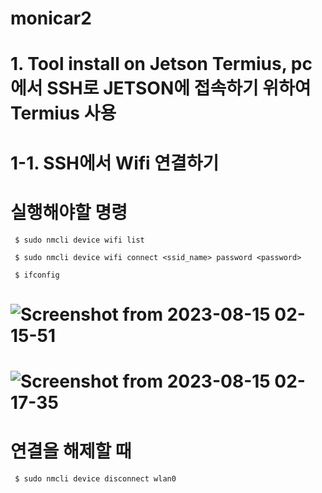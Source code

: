 # monicar2
# 1. Tool install on Jetson Termius, pc에서 SSH로 JETSON에 접속하기 위하여 Termius 사용
# 1-1. SSH에서 Wifi 연결하기
# 실행해야할 명령

     $ sudo nmcli device wifi list
  
     $ sudo nmcli device wifi connect <ssid_name> password <password>
  
     $ ifconfig
      
   # ![Screenshot from 2023-08-15 02-15-51](https://github.com/jetsonmom/monicar2/assets/92077615/4bc0e901-ba66-4f0d-997f-11cd364a5d19)
# ![Screenshot from 2023-08-15 02-17-35](https://github.com/jetsonmom/monicar2/assets/92077615/a17e7c40-b7e1-4431-80ac-01dbb1986fbc)

# 연결을 해제할 때
     $ sudo nmcli device disconnect wlan0
